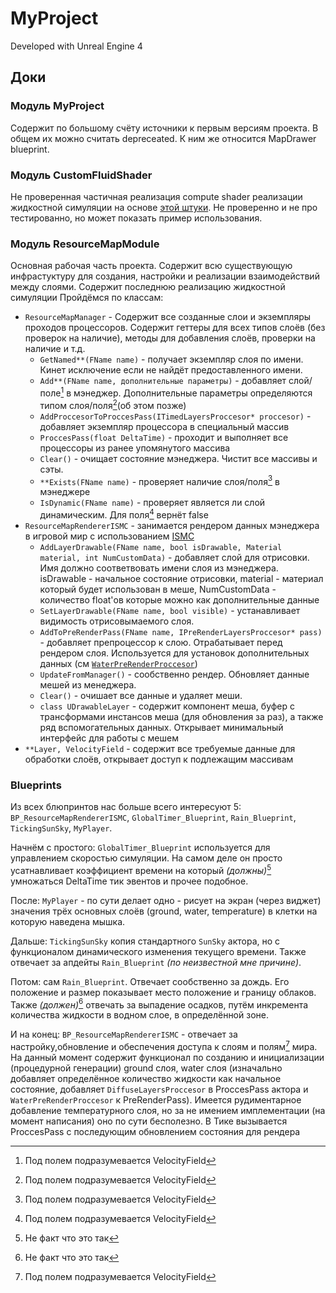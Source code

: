 # MyProject

Developed with Unreal Engine 4

## Доки
### Модуль MyProject
Содержит по большому счёту источники к первым версиям проекта. В общем их можно считать depreceated. К ним же относится MapDrawer blueprint.

### Модуль CustomFluidShader
Не проверенная частичная реализация compute shader реализации жидкостной симуляции на основе [этой штуки](/StamFluidforGames.pdf). Не проверенно и не про тестированно, но может показать пример использования.

### Модуль ResourceMapModule
Основная рабочая часть проекта. Содержит всю существующую инфрастуктуру для создания, настройки и реализации взаимодействий между слоями. Содержит последнюю реализацию жидкостной симуляции
Пройдёмся по классам:
- `ResourceMapManager` -
    Содержит все созданные слои и экземпляры проходов процессоров. Содержит геттеры для всех типов слоёв (без проверок на наличие), методы для добавления слоёв, проверки на наличие и т.д.
    - `GetNamed**(FName name)` - получает экземпляр слоя по имени. Кинет исключение если не найдёт предоставленного имени.
    - `Add**(FName name, дополнительные параметры)` - добавляет слой/поле[^1] в мэнеджер. Дополнительные параметры определяются типом слоя/поля[^1](об этом позже)
    - `AddProccesorToProccesPass(ITimedLayersProccesor* proccesor)` - добавляет экземпляр процессора в специальный массив
    - `ProccesPass(float DeltaTime)` - проходит и выполняет все процессоры из ранее упомянутого массива
    - `Clear()` - очищает состояние мэнеджера. Чистит все массивы и сэты.
    - `**Exists(FName name)` - проверяет наличие слоя/поля[^1] в мэнеджере
    - `IsDynamic(FName name)` - проверяет является ли слой динамическим. Для поля[^1] вернёт false
- `ResourceMapRendererISMC` - занимается рендером данных мэнеджера в игровой мир с использованием [ISMC](https://docs.unrealengine.com/4.27/en-US/BlueprintAPI/Components/InstancedStaticMesh/)
  - `AddLayerDrawable(FName name, bool isDrawable, Material material, int NumCustomData)` - добавляет слой для отрисовки. Имя должно соответвовать имени слоя из мэнеджера. isDrawable - начальное состояние отрисовки, material - материал который будет использован в меше, NumCustomData - количество float'ов которые можно как дополнительные данные
  - `SetLayerDrawable(FName name, bool visible)` - устанавливает видимость отрисовымаемого слоя.
  - `AddToPreRenderPass(FName name, IPreRenderLayersProccesor* pass)` - добавляет препроцессор к слою. Отрабатывает перед рендером слоя. Используется для установок дополнительных данных (см [`WaterPreRenderProccesor`](./Source/ResourceMapModule/Public/WaterPreRenderProccesor.h))
  - `UpdateFromManager()` - сообственно рендер. Обновляет данные мешей из менеджера.
  - `Clear()` - очишает все данные и удаляет меши.
  - `class UDrawableLayer` - содержит компонент меша, буфер с трансформами инстансов меша (для обновления за раз), а также ряд вспомогательных данных. Открывает минимальный интерфейс для работы с мешем
- `**Layer, VelocityField` - содержит все требуемые данные для обработки слоёв, открывает доступ к подлежащим массивам

### Blueprints
Из всех блюпринтов нас больше всего интересуют 5: `BP_ResourceMapRendererISMC`, `GlobalTimer_Blueprint`, `Rain_Blueprint`, `TickingSunSky`, `MyPlayer`.

Начнём с простого: `GlobalTimer_Blueprint` используется для управлением скоростью симуляции. На самом деле он просто усатнавливает коэффициент времени на который _(должны)_[^2] умножаться DeltaTime тик эвентов и прочее подобное.

После: `MyPlayer` - по сути делает одно - рисует на экран (через виджет) значения трёх основных слоёв (ground, water, temperature) в клетки на которую наведена мышка.

Дальше: `TickingSunSky` копия стандартного `SunSky` актора, но с функционалом динамического изменения текущего времени. Также отвечает за апдейты `Rain_Blueprint` _(по неизвестной мне причине)_.

Потом: сам `Rain_Blueprint`. Отвечает сообственно за дождь. Его положение и размер показывает место положение и границу облаков. Также _(должен)_[^2] отвечать за выпадение осадков, путём инкремента количества жидкости в водном слое, в определённой зоне.

И на конец: `BP_ResourceMapRendererISMC` - отвечает за настройку,обновление и обеспечения доступа к слоям и полям[^1] мира. На данный момент содержит функционал по созданию и инициализации (процедурной генерации) ground слоя, water слоя (изначально добавляет определённое количество жидкости как начальное состояние, добавляет `DiffuseLayersProccesor` в ProccesPass актора и `WaterPreRenderProccesor` к PreRenderPass). Имеется рудиментарное добавление температурного слоя, но за не имением имплементации (на момент написания) оно по сути бесполезно. В Тике вызывается ProccesPass с последующим обновлением состояния для рендера

[^1]: Под полем подразумевается VelocityField
[^2]: Не факт что это так
